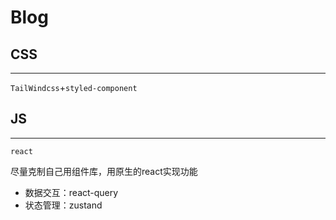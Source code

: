 # Blog
## CSS
<hr/>

`TailWindcss`+`styled-component`
## JS
<hr/>

`react`

尽量克制自己用组件库，用原生的react实现功能

- 数据交互：react-query
- 状态管理：zustand

